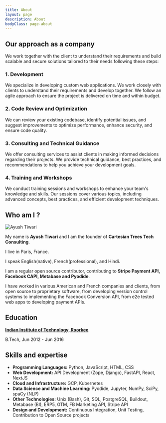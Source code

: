 ```yaml
---
title: About
layout: page
description: About
bodyClass: page-about
---
```

## Our approach as a company

We work together with the client to understand their requirements and build scalable and secure solutions tailored to their needs following these steps:

### 1. Development

We specialize in developing custom web applications. We work closely with clients to understand their requirements and develop together. We follow an agile approach to ensure the project is delivered on time and within budget.

### 2. Code Review and Optimization

We can review your existing codebase, identify potential issues, and suggest improvements to optimize performance, enhance security, and ensure code quality.

### 3. Consulting and Technical Guidance

We offer consulting services to assist clients in making informed decisions regarding their projects. We provide technical guidance, best practices, and recommendations to help you achieve your development goals.

### 4. Training and Workshops

We conduct training sessions and workshops to enhance your team's knowledge and skills. Our sessions cover various topics, including advanced concepts, best practices, and efficient development techniques.



## Who am I ?
![Ayush Tiwari](/images/28933.jpeg)

My name is **Ayush Tiwari** and I am the founder of **Cartesian Trees Tech Consulting**.

I live in Paris, France.

I speak English(native), French(professional), and Hindi.

I am a regular open source contributor, contributing to **Stripe Payment API, Facebook CAPI, Metabase and Pyodide**.

I have worked in various American and French companies and clients, from open source to proprietary software, from developing version control systems to implementing the Facebook Conversion API, from e2e tested web apps to developing payment APIs.


## Education

[**Indian Institute of Technology, Roorkee**](https://www.lesechos.fr/weekend/business-story/inde-dans-les-coulisses-de-ces-ecoles-qui-faconnent-lelite-de-la-silicon-valley-1397124)

B.Tech, Jun 2012 - Jun 2016


## Skills and expertise

- **Programming Languages:** Python, JavaScript, HTML, CSS
- **Web Development:** API Development (Zope, Django), FastAPI, React, NextJS
- **Cloud and Infrastructure:** GCP, Kubernetes
- **Data Science and Machine Learning:** Pyodide, Jupyter, NumPy, SciPy, spaCy (NLP)
- **Other Technologies:** Unix (Bash), Git, SQL, PostgreSQL, Buildout, Metabase (BI), ERP5, GTM, FB Marketing API, Stripe API
- **Design and Development:** Continuous Integration, Unit Testing, Contribution to Open Source projects